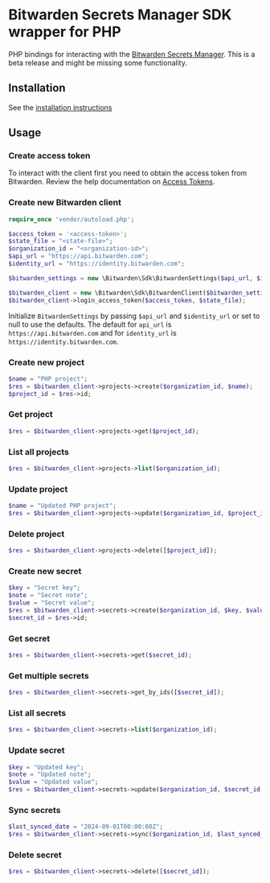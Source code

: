 # Bitwarden Secrets Manager SDK wrapper for PHP

PHP bindings for interacting with the [Bitwarden Secrets Manager]. This is a beta release and might be missing some
functionality.

## Installation

See the [installation instructions](./INSTALL.md)

## Usage

### Create access token

To interact with the client first you need to obtain the access token from Bitwarden.
Review the help documentation on [Access Tokens].

### Create new Bitwarden client

```php
require_once 'vendor/autoload.php';

$access_token = '<access-token>';
$state_file = "<state-file>";
$organization_id = "<organization-id>";
$api_url = "https://api.bitwarden.com";
$identity_url = "https://identity.bitwarden.com";

$bitwarden_settings = new \Bitwarden\Sdk\BitwardenSettings($api_url, $identity_url);

$bitwarden_client = new \Bitwarden\Sdk\BitwardenClient($bitwarden_settings);
$bitwarden_client->login_access_token($access_token, $state_file);
```

Initialize `BitwardenSettings` by passing `$api_url` and `$identity_url` or set to null to use the defaults.
The default for `api_url` is `https://api.bitwarden.com` and for `identity_url` is `https://identity.bitwarden.com`.

### Create new project

```php
$name = "PHP project";
$res = $bitwarden_client->projects->create($organization_id, $name);
$project_id = $res->id;
```

### Get project

```php
$res = $bitwarden_client->projects->get($project_id);
```

### List all projects

```php
$res = $bitwarden_client->projects->list($organization_id);
```

### Update project

```php
$name = "Updated PHP project";
$res = $bitwarden_client->projects->update($organization_id, $project_id, $name);
```

### Delete project

```php
$res = $bitwarden_client->projects->delete([$project_id]);
```

### Create new secret

```php
$key = "Secret key";
$note = "Secret note";
$value = "Secret value";
$res = $bitwarden_client->secrets->create($organization_id, $key, $value, $note, [$project_id]);
$secret_id = $res->id;
```

### Get secret

```php
$res = $bitwarden_client->secrets->get($secret_id);
```

### Get multiple secrets

```php
$res = $bitwarden_client->secrets->get_by_ids([$secret_id]);
```

### List all secrets

```php
$res = $bitwarden_client->secrets->list($organization_id);
```

### Update secret

```php
$key = "Updated key";
$note = "Updated note";
$value = "Updated value";
$res = $bitwarden_client->secrets->update($organization_id, $secret_id, $key, $value, $note, [$project_id]);
```

### Sync secrets

```php
$last_synced_date = "2024-09-01T00:00:00Z";
$res = $bitwarden_client->secrets->sync($organization_id, $last_synced_date);
```

### Delete secret

```php
$res = $bitwarden_client->secrets->delete([$secret_id]);
```

[Access Tokens]: https://bitwarden.com/help/access-tokens/

[Bitwarden Secrets Manager]: https://bitwarden.com/products/secrets-manager/
